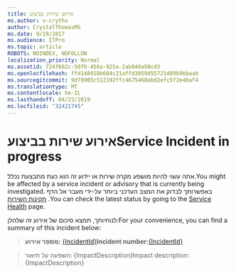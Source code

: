 ```yaml
---
title: אירוע שירות בביצוע
ms.author: v-crytho
author: CrystalThomasMS
ms.date: 9/19/2017
ms.audience: ITPro
ms.topic: article
ROBOTS: NOINDEX, NOFOLLOW
localization_priority: Normal
ms.assetid: 724f662c-50f0-456a-925a-2ab840a50cd3
ms.openlocfilehash: ffd148918b684c21affd3859d55721d89b9bbaab
ms.sourcegitcommit: 9d78905c512192ffc4675468abd2efc5f2e4baf4
ms.translationtype: MT
ms.contentlocale: he-IL
ms.lasthandoff: 04/23/2019
ms.locfileid: "32421745"
---
```

# <a name="service-incident-in-progress"></a><span data-ttu-id="aec66-102">אירוע שירות בביצוע</span><span class="sxs-lookup"><span data-stu-id="aec66-102">Service Incident in progress</span></span>

<span data-ttu-id="aec66-103">אתה עשוי להיות מושפע מקרה שירות או יידוע זה הוא כעת מתבצעת נכלל.</span><span class="sxs-lookup"><span data-stu-id="aec66-103">You might be affected by a service incident or advisory that is currently being investigated.</span></span> <span data-ttu-id="aec66-104">באפשרותך לבדוק את המצב העדכני ביותר על-ידי מעבר אל הדף [תקינות השירות](https://admin.microsoft.com/adminportal/home#/servicehealth) .</span><span class="sxs-lookup"><span data-stu-id="aec66-104">You can check the latest status by going to the [Service Health](https://admin.microsoft.com/adminportal/home#/servicehealth) page.</span></span> 
  
<span data-ttu-id="aec66-105">לנוחיותך, תמצא סיכום של אירוע זה שלהלן:</span><span class="sxs-lookup"><span data-stu-id="aec66-105">For your convenience, you can find a summary of this incident below:</span></span>
  
> <span data-ttu-id="aec66-106">**מספר אירוע:** [{IncidentId}](https://admin.microsoft.com/adminportal/home#/servicehealth)</span><span class="sxs-lookup"><span data-stu-id="aec66-106">**Incident number:**[{IncidentId}](https://admin.microsoft.com/adminportal/home#/servicehealth)</span></span>
    
> <span data-ttu-id="aec66-107">השפעה על תיאור: {ImpactDescription}</span><span class="sxs-lookup"><span data-stu-id="aec66-107">Impact description: {ImpactDescription}</span></span>
    

